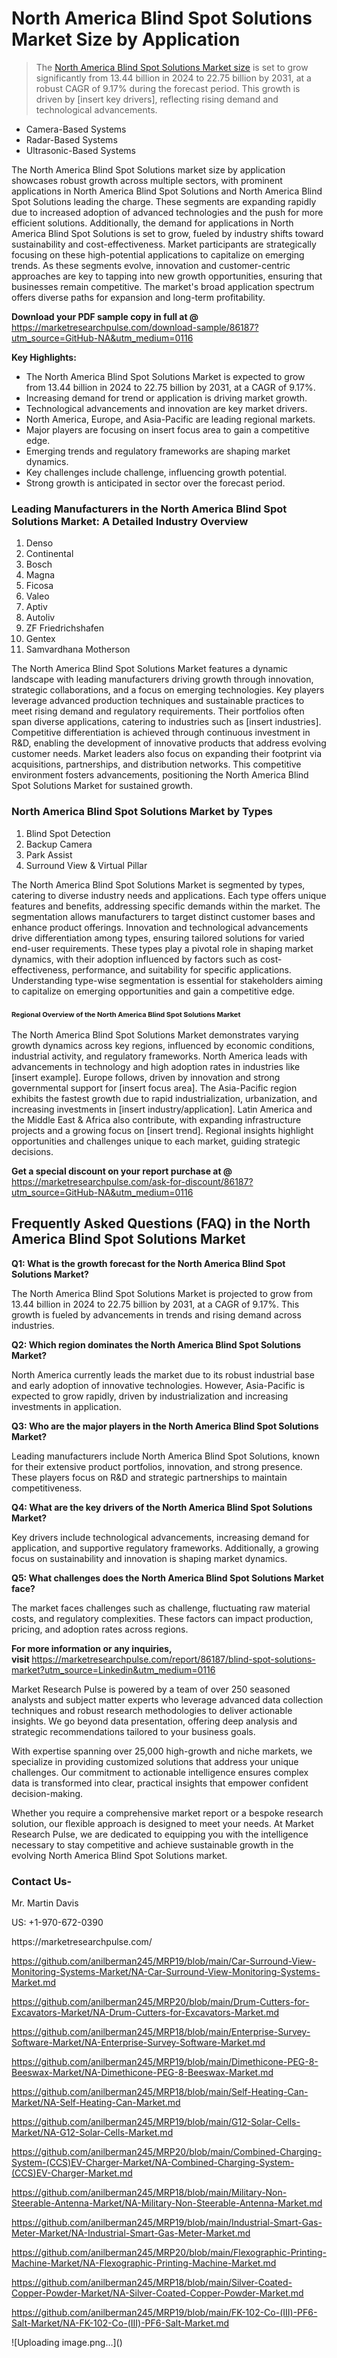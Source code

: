 <h1>North America Blind Spot Solutions Market&nbsp;Size by Application</h1><blockquote><p>The <a href="https://marketresearchpulse.com/download-sample/86187?utm_source=GitHub-NA&amp;utm_medium=0116">North America Blind Spot Solutions Market size</a> is set to grow significantly from 13.44 billion in 2024 to 22.75 billion by 2031, at a robust CAGR of 9.17% during the forecast period. This growth is driven by [insert key drivers], reflecting rising demand and technological advancements.</p></blockquote><ul><li>Camera-Based Systems<li> Radar-Based Systems<li> Ultrasonic-Based Systems</li></ul><p>The North America Blind Spot Solutions market size by application showcases robust growth across multiple sectors, with prominent applications in North America Blind Spot Solutions and North America Blind Spot Solutions leading the charge. These segments are expanding rapidly due to increased adoption of advanced technologies and the push for more efficient solutions. Additionally, the demand for applications in North America Blind Spot Solutions is set to grow, fueled by industry shifts toward sustainability and cost-effectiveness. Market participants are strategically focusing on these high-potential applications to capitalize on emerging trends. As these segments evolve, innovation and customer-centric approaches are key to tapping into new growth opportunities, ensuring that businesses remain competitive. The market's broad application spectrum offers diverse paths for expansion and long-term profitability.</p><p><strong>Download your PDF sample copy in full at @ </strong><a href="https://marketresearchpulse.com/download-sample/86187?utm_source=GitHub-NA&amp;utm_medium=0116">https://marketresearchpulse.com/download-sample/86187?utm_source=GitHub-NA&amp;utm_medium=0116</a></p><p><strong>Key Highlights: </strong></p><ul><li>The North America Blind Spot Solutions Market is expected to grow from 13.44 billion in 2024 to 22.75 billion by 2031, at a CAGR of 9.17%.</li><li>Increasing demand for trend or application is driving market growth.</li><li>Technological advancements and innovation are key market drivers.</li><li>North America, Europe, and Asia-Pacific are leading regional markets.</li><li>Major players are focusing on insert focus area to gain a competitive edge.</li><li>Emerging trends and regulatory frameworks are shaping market dynamics.</li><li>Key challenges include challenge, influencing growth potential.</li><li>Strong growth is anticipated in sector over the forecast period.</li></ul><h3>Leading Manufacturers in the North America Blind Spot Solutions Market: A Detailed Industry Overview</h3><ol><li>Denso</li><li>Continental</li><li>Bosch</li><li>Magna</li><li>Ficosa</li><li>Valeo</li><li>Aptiv</li><li>Autoliv</li><li>ZF Friedrichshafen</li><li>Gentex</li><li>Samvardhana Motherson</li></ol><div class="flex max-w-full flex-col flex-grow"><div class="min-h-8 text-message flex w-full flex-col items-end gap-2 whitespace-normal break-words [.text-message+&amp;]:mt-5" dir="auto" data-message-author-role="assistant" data-message-id="fd8432e4-4910-450d-b182-61b7bfb0a01f" data-message-model-slug="gpt-4o"><div class="flex w-full flex-col gap-1 empty:hidden first:pt-[3px]"><div class="markdown prose w-full break-words dark:prose-invert light"><p>The North America Blind Spot Solutions Market features a dynamic landscape with leading manufacturers driving growth through innovation, strategic collaborations, and a focus on emerging technologies. Key players leverage advanced production techniques and sustainable practices to meet rising demand and regulatory requirements. Their portfolios often span diverse applications, catering to industries such as [insert industries]. Competitive differentiation is achieved through continuous investment in R&amp;D, enabling the development of innovative products that address evolving customer needs. Market leaders also focus on expanding their footprint via acquisitions, partnerships, and distribution networks. This competitive environment fosters advancements, positioning the North America Blind Spot Solutions Market for sustained growth.</p></div></div></div></div><h3>North America Blind Spot Solutions Market by Types</h3><ol><li>Blind Spot Detection<li> Backup Camera<li> Park Assist<li> Surround View & Virtual Pillar</li></ol><div class="flex max-w-full flex-col flex-grow"><div class="min-h-8 text-message flex w-full flex-col items-end gap-2 whitespace-normal break-words [.text-message+&amp;]:mt-5" dir="auto" data-message-author-role="assistant" data-message-id="084470be-0bb7-4664-bddf-5156b4f41249" data-message-model-slug="gpt-4o-mini"><div class="flex w-full flex-col gap-1 empty:hidden first:pt-[3px]"><div class="markdown prose w-full break-words dark:prose-invert light"><p>The North America Blind Spot Solutions Market is segmented by types, catering to diverse industry needs and applications. Each type offers unique features and benefits, addressing specific demands within the market. The segmentation allows manufacturers to target distinct customer bases and enhance product offerings. Innovation and technological advancements drive differentiation among types, ensuring tailored solutions for varied end-user requirements. These types play a pivotal role in shaping market dynamics, with their adoption influenced by factors such as cost-effectiveness, performance, and suitability for specific applications. Understanding type-wise segmentation is essential for stakeholders aiming to capitalize on emerging opportunities and gain a competitive edge.</p></div></div></div></div><h3><span style="font-size: 11px;">Regional Overview of the North America Blind Spot Solutions Market</span></h3><div class="flex max-w-full flex-col flex-grow"><div class="min-h-8 text-message flex w-full flex-col items-end gap-2 whitespace-normal break-words [.text-message+&amp;]:mt-5" dir="auto" data-message-author-role="assistant" data-message-id="e9038762-ce64-4e30-91c9-9bd413514231" data-message-model-slug="gpt-4o-mini"><div class="flex w-full flex-col gap-1 empty:hidden first:pt-[3px]"><div class="markdown prose w-full break-words dark:prose-invert light"><p>The North America Blind Spot Solutions Market demonstrates varying growth dynamics across key regions, influenced by economic conditions, industrial activity, and regulatory frameworks. North America leads with advancements in technology and high adoption rates in industries like [insert example]. Europe follows, driven by innovation and strong governmental support for [insert focus area]. The Asia-Pacific region exhibits the fastest growth due to rapid industrialization, urbanization, and increasing investments in [insert industry/application]. Latin America and the Middle East &amp; Africa also contribute, with expanding infrastructure projects and a growing focus on [insert trend]. Regional insights highlight opportunities and challenges unique to each market, guiding strategic decisions.</p></div></div></div></div><p><strong>Get a special discount on your report purchase at @ </strong><a href="https://marketresearchpulse.com/ask-for-discount/86187?utm_source=GitHub-NA&amp;utm_medium=0116">https://marketresearchpulse.com/ask-for-discount/86187?utm_source=GitHub-NA&amp;utm_medium=0116</a></p><h2>Frequently Asked Questions (FAQ) in the North America Blind Spot Solutions Market</h2><p><strong>Q1: What is the growth forecast for the North America Blind Spot Solutions Market?</strong></p><p>The North America Blind Spot Solutions Market is projected to grow from 13.44 billion in 2024 to 22.75 billion by 2031, at a CAGR of 9.17%. This growth is fueled by advancements in trends and rising demand across industries.</p><p><strong>Q2: Which region dominates the North America Blind Spot Solutions Market?</strong></p><p>North America currently leads the market due to its robust industrial base and early adoption of innovative technologies. However, Asia-Pacific is expected to grow rapidly, driven by industrialization and increasing investments in application.</p><p><strong>Q3: Who are the major players in the North America Blind Spot Solutions Market?</strong></p><p>Leading manufacturers include North America Blind Spot Solutions, known for their extensive product portfolios, innovation, and strong presence. These players focus on R&amp;D and strategic partnerships to maintain competitiveness.</p><p><strong>Q4: What are the key drivers of the North America Blind Spot Solutions Market?</strong></p><p>Key drivers include technological advancements, increasing demand for application, and supportive regulatory frameworks. Additionally, a growing focus on sustainability and innovation is shaping market dynamics.</p><p><strong>Q5: What challenges does the North America Blind Spot Solutions Market face?</strong></p><p>The market faces challenges such as challenge, fluctuating raw material costs, and regulatory complexities. These factors can impact production, pricing, and adoption rates across regions.</p><p><strong>For more information or any inquiries, visit&nbsp;</strong><a href="https://marketresearchpulse.com/report/86187/blind-spot-solutions-market?utm_source=Linkedin&utm_medium=0116">https://marketresearchpulse.com/report/86187/blind-spot-solutions-market?utm_source=Linkedin&utm_medium=0116</a></p><p>Market Research Pulse is powered by a team of over 250 seasoned analysts and subject matter experts who leverage advanced data collection techniques and robust research methodologies to deliver actionable insights. We go beyond data presentation, offering deep analysis and strategic recommendations tailored to your business goals.</p><p>With expertise spanning over 25,000 high-growth and niche markets, we specialize in providing customized solutions that address your unique challenges. Our commitment to actionable intelligence ensures complex data is transformed into clear, practical insights that empower confident decision-making.</p><p>Whether you require a comprehensive market report or a bespoke research solution, our flexible approach is designed to meet your needs. At Market Research Pulse, we are dedicated to equipping you with the intelligence necessary to stay competitive and achieve sustainable growth in the evolving North America Blind Spot Solutions market.</p><h3><strong>Contact Us-</strong></h3><p>Mr. Martin Davis</p><p>US: +1-970-672-0390</p><p>https://marketresearchpulse.com/</p><p><a href="https://github.com/anilberman245/MRP19/blob/main/Car-Surround-View-Monitoring-Systems-Market/NA-Car-Surround-View-Monitoring-Systems-Market.md">https://github.com/anilberman245/MRP19/blob/main/Car-Surround-View-Monitoring-Systems-Market/NA-Car-Surround-View-Monitoring-Systems-Market.md</a></p><p><a href="https://github.com/anilberman245/MRP20/blob/main/Drum-Cutters-for-Excavators-Market/NA-Drum-Cutters-for-Excavators-Market.md">https://github.com/anilberman245/MRP20/blob/main/Drum-Cutters-for-Excavators-Market/NA-Drum-Cutters-for-Excavators-Market.md</a></p><p><a href="https://github.com/anilberman245/MRP18/blob/main/Enterprise-Survey-Software-Market/NA-Enterprise-Survey-Software-Market.md">https://github.com/anilberman245/MRP18/blob/main/Enterprise-Survey-Software-Market/NA-Enterprise-Survey-Software-Market.md</a></p><p><a href="https://github.com/anilberman245/MRP19/blob/main/Dimethicone-PEG-8-Beeswax-Market/NA-Dimethicone-PEG-8-Beeswax-Market.md">https://github.com/anilberman245/MRP19/blob/main/Dimethicone-PEG-8-Beeswax-Market/NA-Dimethicone-PEG-8-Beeswax-Market.md</a></p><p><a href="https://github.com/anilberman245/MRP18/blob/main/Self-Heating-Can-Market/NA-Self-Heating-Can-Market.md">https://github.com/anilberman245/MRP18/blob/main/Self-Heating-Can-Market/NA-Self-Heating-Can-Market.md</a></p><p><a href="https://github.com/anilberman245/MRP19/blob/main/G12-Solar-Cells-Market/NA-G12-Solar-Cells-Market.md">https://github.com/anilberman245/MRP19/blob/main/G12-Solar-Cells-Market/NA-G12-Solar-Cells-Market.md</a></p><p><a href="https://github.com/anilberman245/MRP20/blob/main/Combined-Charging-System-(CCS)EV-Charger-Market/NA-Combined-Charging-System-(CCS)EV-Charger-Market.md">https://github.com/anilberman245/MRP20/blob/main/Combined-Charging-System-(CCS)EV-Charger-Market/NA-Combined-Charging-System-(CCS)EV-Charger-Market.md</a></p><p><a href="https://github.com/anilberman245/MRP18/blob/main/Military-Non-Steerable-Antenna-Market/NA-Military-Non-Steerable-Antenna-Market.md">https://github.com/anilberman245/MRP18/blob/main/Military-Non-Steerable-Antenna-Market/NA-Military-Non-Steerable-Antenna-Market.md</a></p><p><a href="https://github.com/anilberman245/MRP19/blob/main/Industrial-Smart-Gas-Meter-Market/NA-Industrial-Smart-Gas-Meter-Market.md">https://github.com/anilberman245/MRP19/blob/main/Industrial-Smart-Gas-Meter-Market/NA-Industrial-Smart-Gas-Meter-Market.md</a></p><p><a href="https://github.com/anilberman245/MRP20/blob/main/Flexographic-Printing-Machine-Market/NA-Flexographic-Printing-Machine-Market.md">https://github.com/anilberman245/MRP20/blob/main/Flexographic-Printing-Machine-Market/NA-Flexographic-Printing-Machine-Market.md</a></p><p><a href="https://github.com/anilberman245/MRP18/blob/main/Silver-Coated-Copper-Powder-Market/NA-Silver-Coated-Copper-Powder-Market.md">https://github.com/anilberman245/MRP18/blob/main/Silver-Coated-Copper-Powder-Market/NA-Silver-Coated-Copper-Powder-Market.md</a></p><p><a href="https://github.com/anilberman245/MRP19/blob/main/FK-102-Co-(III)-PF6-Salt-Market/NA-FK-102-Co-(III)-PF6-Salt-Market.md">https://github.com/anilberman245/MRP19/blob/main/FK-102-Co-(III)-PF6-Salt-Market/NA-FK-102-Co-(III)-PF6-Salt-Market.md</a></p>
![Uploading image.png…]()
